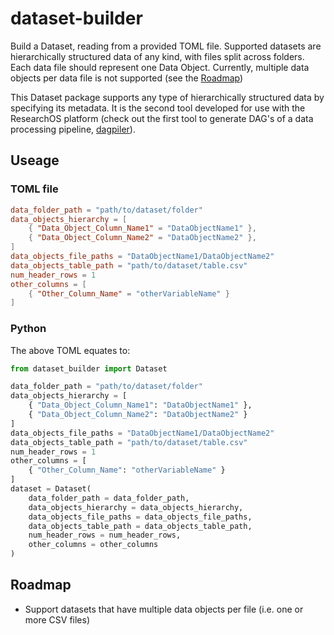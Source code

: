 # dataset-builder
Build a Dataset, reading from a provided TOML file. Supported datasets are hierarchically structured data of any kind, with files split across folders. Each data file should represent one Data Object. Currently, multiple data objects per data file is not supported (see the [Roadmap](#roadmap))

This Dataset package supports any type of hierarchically structured data by specifying its metadata. It is the second tool developed for use with the ResearchOS platform (check out the first tool to generate DAG's of a data processing pipeline, [dagpiler](https://github.com/ResearchOS/dagpiler)).

## Useage
### TOML file
```toml
data_folder_path = "path/to/dataset/folder"
data_objects_hierarchy = [
    { "Data_Object_Column_Name1" = "DataObjectName1" },
    { "Data_Object_Column_Name2" = "DataObjectName2" },
]
data_objects_file_paths = "DataObjectName1/DataObjectName2"
data_objects_table_path = "path/to/dataset/table.csv"
num_header_rows = 1
other_columns = [
    { "Other_Column_Name" = "otherVariableName" }
]
```

### Python
The above TOML equates to:
```python
from dataset_builder import Dataset

data_folder_path = "path/to/dataset/folder"
data_objects_hierarchy = [
    { "Data_Object_Column_Name1": "DataObjectName1" },
    { "Data_Object_Column_Name2": "DataObjectName2" }
]
data_objects_file_paths = "DataObjectName1/DataObjectName2"
data_objects_table_path = "path/to/dataset/table.csv"
num_header_rows = 1
other_columns = [
    { "Other_Column_Name": "otherVariableName" }
]
dataset = Dataset(
    data_folder_path = data_folder_path,
    data_objects_hierarchy = data_objects_hierarchy,
    data_objects_file_paths = data_objects_file_paths,
    data_objects_table_path = data_objects_table_path,
    num_header_rows = num_header_rows,
    other_columns = other_columns
)
```

## Roadmap
- Support datasets that have multiple data objects per file (i.e. one or more CSV files)